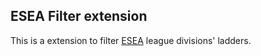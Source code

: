 ## ESEA Filter extension

This is a extension to filter [ESEA](https://play.esea.net) league divisions' ladders.
